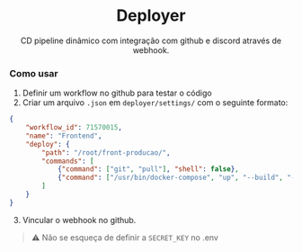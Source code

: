 <center>

# Deployer
CD pipeline dinâmico com integração com github e discord através de webhook.

</center>

### Como usar
1. Definir um workflow no github para testar o código
2. Criar um arquivo `.json` em `deployer/settings/` com o seguinte formato:
```json
{
	"workflow_id": 71570015,
	"name": "Frontend",
	"deploy": {
		"path": "/root/front-producao/",
		"commands": [
			{"command": ["git", "pull"], "shell": false},
			{"command": ["/usr/bin/docker-compose", "up", "--build", "-d"], "shell": false}
		]
	}
}
```
3. Vincular o webhook no github.

>⚠️ Não se esqueça de definir a `SECRET_KEY` no .env
